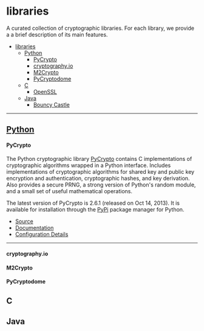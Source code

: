 # libraries


A curated collection of cryptographic libraries. For each library, we provide a
a brief description of its main features.


- [libraries](#libraries)
    - [Python](#python)
        - [PyCrypto](#pycrypto)
        - [cryptography.io](#cryptographyio)
        - [M2Crypto](#m2crypto)
        - [PyCryptodome](#pycryptodome)
    - [C](#c)
        - [OpenSSL](#openssl)
    - [Java](#java)
        - [Bouncy Castle](#bouncycastle)


------


## [Python](Python/)


#### PyCrypto 
The Python cryptographic library [PyCrypto](https://www.dlitz.net/software/pycrypto/)
contains C implementations of cryptographic algorithms wrapped in a Python
interface. Includes implementations of cryptographic algorithms for shared key
and public key encryption and authentication, cryptographic hashes, and key
derivation. Also provides a secure PRNG, a strong  version of Python's random
module, and a small set of useful mathematical operations.


The latest version of PyCrypto is 2.6.1 (released on Oct 14, 2013). It is
available for installation through the
[PyPi](https://pypi.python.org/pypi/pycrypto/2.6.1) package manager for Python.


- [Source](https://github.com/dlitz/pycrypto)
- [Documentation](https://www.dlitz.net/software/pycrypto/api/2.6/)
- [Configuration Details](Python/PyCrypto.config)


------


#### cryptography.io


#### M2Crypto


#### PyCryptodome


## C


## Java

